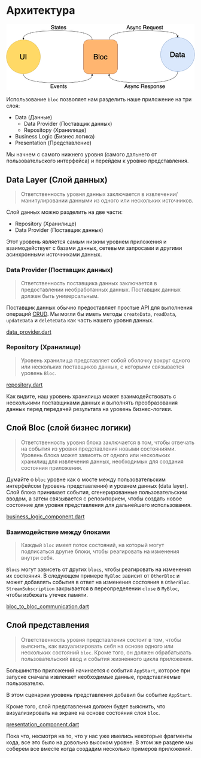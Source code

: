 # Архитектура

![Архитектура блока](../assets/bloc_architecture.png)

Использование `bloc` позволяет нам разделить наше приложение на три слоя:

- Data (Данные)
  - Data Provider (Поставщик данных)
  - Repositopy (Хранилище)
- Business Logic (Бизнес логика)
- Presentation (Представление)

Мы начнем с самого нижнего уровня (самого дальнего от пользовательского интерфейса) и перейдем к уровню представления.

## Data Layer (Слой данных)

> Ответственность уровня данных заключается в извлечении/манипулировании данными из одного или нескольких источников.

Слой данных можно разделить на две части:

- Repository (Хранилище)
- Data Provider (Поставщик данных)

Этот уровень является самым низким уровнем приложения и взаимодействует с базами данных, сетевыми запросами и другими асинхронными источниками данных.

### Data Provider (Поставщик данных)

> Ответственность поставщика данных заключается в предоставлении необработанных данных. Поставщик данных должен быть универсальным.

Поставщик данных обычно предоставляет простые API для выполнения операций [CRUD](https://en.wikipedia.org/wiki/Create,_read,_update_and_delete). Мы могли бы иметь методы `createData`, `readData`, `updateData` и `deleteData` как часть нашего уровня данных.

[data_provider.dart](../_snippets/architecture/data_provider.dart.md ':include')

### Repository (Хранилище)

> Уровень хранилища представляет собой оболочку вокруг одного или нескольких поставщиков данных, с которыми связывается уровень `Bloc`.

[repository.dart](../_snippets/architecture/repository.dart.md ':include')

Как видите, наш уровень хранилища может взаимодействовать с несколькими поставщиками данных и выполнять преобразования данных перед передачей результата на уровень бизнес-логики.

## Слой Bloc (слой бизнес логики)

> Ответственность уровня блока заключается в том, чтобы отвечать на события из уровня представления новыми состояниями. Уровень блока может зависеть от одного или нескольких хранилищ для извлечения данных, необходимых для создания состояния приложения.

Думайте о `bloc` уровне как о мосте между пользовательским интерфейсом (уровень представления) и уровнем данных (data layer). Слой блока принимает события, сгенерированные пользовательским вводом, а затем связывается с репозиторием, чтобы создать новое состояние для уровня представления для дальнейшего использования.

[business_logic_component.dart](../_snippets/architecture/business_logic_component.dart.md ':include')

### Взаимодействие между блоками

> Каждый `bloc` имеет поток состояний, на который могут подписаться другие блоки, чтобы реагировать на изменения внутри себя.

`Blocs` могут зависеть от других `blocs`, чтобы реагировать на изменения их состояния. В следующем примере `MyBloc` зависит от `OtherBloc` и может добавлять события в ответ на изменения состояния в `OtherBloc`. `StreamSubscription` закрывается в переопределении `close` в `MyBloc`, чтобы избежать утечек памяти.

[bloc_to_bloc_communication.dart](../_snippets/architecture/bloc_to_bloc_communication.dart.md ':include')

## Слой представления

> Ответственность уровня представления состоит в том, чтобы выяснить, как визуализировать себя на основе одного или нескольких состояний `bloc`. Кроме того, он должен обрабатывать пользовательский ввод и события жизненного цикла приложения.

Большинство приложений начинается с события `AppStart`, которое при запуске сначала извлекает необходимые данные, представляемые пользователю.

В этом сценарии уровень представления добавил бы событие `AppStart`.

Кроме того, слой представления должен будет выяснить, что визуализировать на экране на основе состояния слоя `bloc`.

[presentation_component.dart](../_snippets/architecture/presentation_component.dart.md ':include')

Пока что, несмотря на то, что у нас уже имелись некоторые фрагменты кода, все это было на довольно высоком уровне. В этом же разделе мы соберем все вместе когда создадим несколько примеров приложений.
